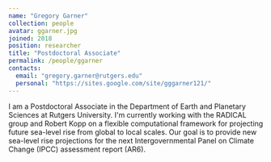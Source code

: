 ```yaml
---
name: "Gregory Garner"
collection: people
avatar: ggarner.jpg
joined: 2018
position: researcher
title: "Postdoctoral Associate"
permalink: /people/ggarner
contacts:
  email: "gregory.garner@rutgers.edu"
  personal: "https://sites.google.com/site/gggarner121/"
---
```


I am a Postdoctoral Associate in the Department of Earth and Planetary Sciences at Rutgers University.  I'm currently working with the RADICAL group and Robert Kopp on a flexible computational framework for projecting future sea-level rise from global to local scales.  Our goal is to provide new sea-level rise projections for the next Intergovernmental Panel on Climate Change (IPCC) assessment report (AR6).